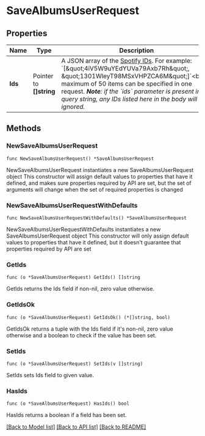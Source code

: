 # SaveAlbumsUserRequest

## Properties

Name | Type | Description | Notes
------------ | ------------- | ------------- | -------------
**Ids** | Pointer to **[]string** | A JSON array of the [Spotify IDs](/documentation/web-api/#spotify-uris-and-ids). For example: &#x60;[\&quot;4iV5W9uYEdYUVa79Axb7Rh\&quot;, \&quot;1301WleyT98MSxVHPZCA6M\&quot;]&#x60;&lt;br/&gt;A maximum of 50 items can be specified in one request. _**Note**: if the &#x60;ids&#x60; parameter is present in the query string, any IDs listed here in the body will be ignored._  | [optional] 

## Methods

### NewSaveAlbumsUserRequest

`func NewSaveAlbumsUserRequest() *SaveAlbumsUserRequest`

NewSaveAlbumsUserRequest instantiates a new SaveAlbumsUserRequest object
This constructor will assign default values to properties that have it defined,
and makes sure properties required by API are set, but the set of arguments
will change when the set of required properties is changed

### NewSaveAlbumsUserRequestWithDefaults

`func NewSaveAlbumsUserRequestWithDefaults() *SaveAlbumsUserRequest`

NewSaveAlbumsUserRequestWithDefaults instantiates a new SaveAlbumsUserRequest object
This constructor will only assign default values to properties that have it defined,
but it doesn't guarantee that properties required by API are set

### GetIds

`func (o *SaveAlbumsUserRequest) GetIds() []string`

GetIds returns the Ids field if non-nil, zero value otherwise.

### GetIdsOk

`func (o *SaveAlbumsUserRequest) GetIdsOk() (*[]string, bool)`

GetIdsOk returns a tuple with the Ids field if it's non-nil, zero value otherwise
and a boolean to check if the value has been set.

### SetIds

`func (o *SaveAlbumsUserRequest) SetIds(v []string)`

SetIds sets Ids field to given value.

### HasIds

`func (o *SaveAlbumsUserRequest) HasIds() bool`

HasIds returns a boolean if a field has been set.


[[Back to Model list]](../README.md#documentation-for-models) [[Back to API list]](../README.md#documentation-for-api-endpoints) [[Back to README]](../README.md)


